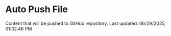 # Auto Push File

Content that will be pushed to GitHub repository.
Last updated: 06/29/2025, 01:32:46 PM